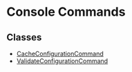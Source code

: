 # Console Commands

## Classes

- [CacheConfigurationCommand](CacheConfigurationCommand.md)
- [ValidateConfigurationCommand](ValidateConfigurationCommand.md)
